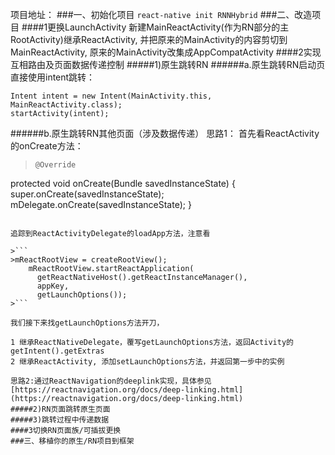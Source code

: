 项目地址：
###一、初始化项目
```react-native init RNNHybrid```
###二、改造项目
####1更换LaunchActivity
新建MainReactActivity(作为RN部分的主RootActivity)继承ReactActivity, 并把原来的MainActivity的内容剪切到MainReactActivity, 原来的MainActivity改集成AppCompatActivity
####2实现互相路由及页面数据传递控制
#####1)原生跳转RN
######a.原生跳转RN启动页
直接使用intent跳转：

```
Intent intent = new Intent(MainActivity.this, MainReactActivity.class);
startActivity(intent);
```
######b.原生跳转RN其他页面（涉及数据传递）
思路1：
首先看ReactActivity的onCreate方法：

>```
>@Override
  protected void onCreate(Bundle savedInstanceState) {
    super.onCreate(savedInstanceState);
    mDelegate.onCreate(savedInstanceState);
  }
```

追踪到ReactActivityDelegate的loadApp方法，注意看

>```
>mReactRootView = createRootView();
    mReactRootView.startReactApplication(
      getReactNativeHost().getReactInstanceManager(),
      appKey,
      getLaunchOptions());
>```

我们接下来找getLaunchOptions方法开刀，

1 继承ReactNativeDelegate，覆写getLaunchOptions方法，返回Activity的getIntent().getExtras
2 继承ReactActivity, 添加setLaunchOptions方法，并返回第一步中的实例

思路2:通过ReactNavigation的deeplink实现，具体参见[https://reactnavigation.org/docs/deep-linking.html](https://reactnavigation.org/docs/deep-linking.html)
#####2)RN页面跳转原生页面
#####3)跳转过程中传递数据
####3切换RN页面族/可插拔更换
###三、移植你的原生/RN项目到框架
